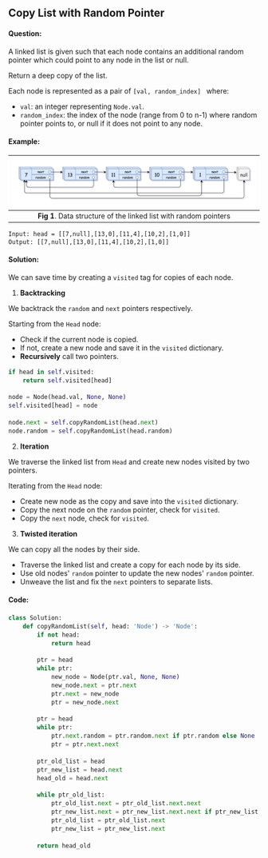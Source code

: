 ## Copy List with Random Pointer



#### Question:

A linked list is given such that each node contains an additional random pointer which could point to any node in the list or null.

Return a deep copy of the list.

Each node is represented as a pair of `[val, random_index] ` where:

- `val`: an integer representing `Node.val`.
- `random_index`: the index of the node (range from 0 to n-1) where random pointer points to, or null if it does not point to any node.



#### Example:

| <img src="CopyRandomList.assets/Screenshot from 2020-08-08 20-56-42.png" style="zoom:67%;" /> |
| :----------------------------------------------------------: |
| **Fig 1**. Data structure of the linked list with random pointers |



```pseudocode
Input: head = [[7,null],[13,0],[11,4],[10,2],[1,0]]
Output: [[7,null],[13,0],[11,4],[10,2],[1,0]]
```



#### Solution:

We can save time by creating a `visited` tag for copies of each node.

1. **Backtracking**

We backtrack the `random` and `next` pointers respectively.

Starting from the `Head` node:

- Check if the current node is copied.
- If not, create a new node and save it in the `visited` dictionary.
- **Recursively** call two pointers.

```python
if head in self.visited:
    return self.visited[head]

node = Node(head.val, None, None)
self.visited[head] = node

node.next = self.copyRandomList(head.next)
node.random = self.copyRandomList(head.random)
```



2. **Iteration**

We traverse the linked list from `Head` and create new nodes visited by two pointers.

Iterating from the `Head` node:

- Create new node as the copy and save into the `visited` dictionary.
- Copy the next node on the `random` pointer, check for `visited`.
- Copy the `next` node, check for `visited`.



3. **Twisted iteration**

We can copy all the nodes by their side.

- Traverse the linked list and create a copy for each node by its side.
- Use old nodes' `random` pointer to update the new nodes' `random` pointer.
- Unweave the list and fix the `next` pointers to separate lists.



#### Code:

```python
class Solution:
	def copyRandomList(self, head: 'Node') -> 'Node':
        if not head:
            return head

        ptr = head
        while ptr:
            new_node = Node(ptr.val, None, None)
            new_node.next = ptr.next
            ptr.next = new_node
            ptr = new_node.next

        ptr = head
        while ptr:
            ptr.next.random = ptr.random.next if ptr.random else None
            ptr = ptr.next.next

        ptr_old_list = head
        ptr_new_list = head.next
        head_old = head.next

        while ptr_old_list:
            ptr_old_list.next = ptr_old_list.next.next
            ptr_new_list.next = ptr_new_list.next.next if ptr_new_list.next else None
            ptr_old_list = ptr_old_list.next
            ptr_new_list = ptr_new_list.next

        return head_old
        
```

